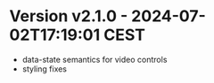 # Version v2.1.0 - 2024-07-02T17:19:01 CEST
- data-state semantics for video controls
- styling fixes